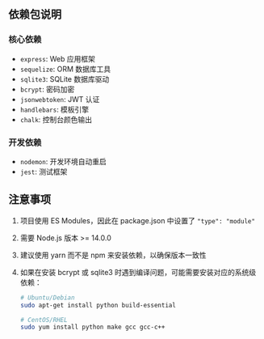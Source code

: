 
## 依赖包说明

### 核心依赖
- `express`: Web 应用框架
- `sequelize`: ORM 数据库工具
- `sqlite3`: SQLite 数据库驱动
- `bcrypt`: 密码加密
- `jsonwebtoken`: JWT 认证
- `handlebars`: 模板引擎
- `chalk`: 控制台颜色输出

### 开发依赖
- `nodemon`: 开发环境自动重启
- `jest`: 测试框架

## 注意事项

1. 项目使用 ES Modules，因此在 package.json 中设置了 `"type": "module"`

2. 需要 Node.js 版本 >= 14.0.0

3. 建议使用 yarn 而不是 npm 来安装依赖，以确保版本一致性

4. 如果在安装 bcrypt 或 sqlite3 时遇到编译问题，可能需要安装对应的系统级依赖：
   ```bash
   # Ubuntu/Debian
   sudo apt-get install python build-essential
   
   # CentOS/RHEL
   sudo yum install python make gcc gcc-c++
   ```